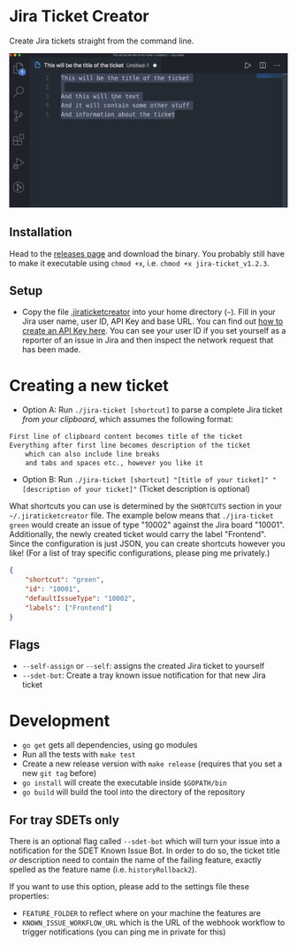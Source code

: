 Jira Ticket Creator
===================

Create Jira tickets straight from the command line.

![](demo.gif "demo")

## Installation
Head to the [releases page](https://github.com/rickschubert/jira-ticket/releases) and download the binary. You probably still have to make it executable using `chmod +x`, i.e. `chmod +x jira-ticket_v1.2.3`.

## Setup
- Copy the file [.jiraticketcreator](https://github.com/rickschubert/jira-ticket/blob/master/.jiraticketcreator) into your home directory (`~`). Fill in your Jira user name, user ID, API Key and base URL. You can find out [how to create an API Key here](https://confluence.atlassian.com/cloud/api-tokens-938839638.html). You can see your user ID if you set yourself as a reporter of an issue in Jira and then inspect the network request that has been made.

# Creating a new ticket
* Option A: Run `./jira-ticket [shortcut]` to parse a complete Jira ticket *from your clipboard*, which assumes the following format:

```
First line of clipboard content becomes title of the ticket
Everything after first line becomes description of the ticket
    which can also include line breaks
    and tabs and spaces etc., however you like it
```

* Option B: Run `./jira-ticket [shortcut] "[title of your ticket]" "[description of your ticket]"` (Ticket description is optional)

What shortcuts you can use is determined by the `SHORTCUTS` section in your `~/.jiraticketcreator` file. The example below means that `./jira-ticket green` would create an issue of type "10002" against the Jira board "10001". Additionally, the newly created ticket would carry the label "Frontend". Since the configuration is just JSON, you can create shortcuts however you like! (For a list of tray specific configurations, please ping me privately.)

```json
{
    "shortcut": "green",
    "id": "10001",
    "defaultIssueType": "10002",
    "labels": ["Frontend"]
}
```

## Flags
- `--self-assign` or `--self`: assigns the created Jira ticket to yourself
- `--sdet-bot`: Create a tray known issue notification for that new Jira ticket

# Development
- `go get` gets all dependencies, using go modules
- Run all the tests with `make test`
- Create a new release version with `make release` (requires that you set a new `git tag` before)
- `go install` will create the executable inside `$GOPATH/bin`
- `go build` will build the tool into the directory of the repository

## For tray SDETs only
There is an optional flag called `--sdet-bot` which will turn your issue into a notification for the SDET Known Issue Bot. In order to do so, the ticket title *or* description need to contain the name of the failing feature, exactly spelled as the feature name (i.e. `historyRollback2`).

If you want to use this option, please add to the settings file these properties:
* `FEATURE_FOLDER` to reflect where on your machine the features are
* `KNOWN_ISSUE_WORKFLOW_URL` which is the URL of the webhook workflow to trigger notifications (you can ping me in private for this)
